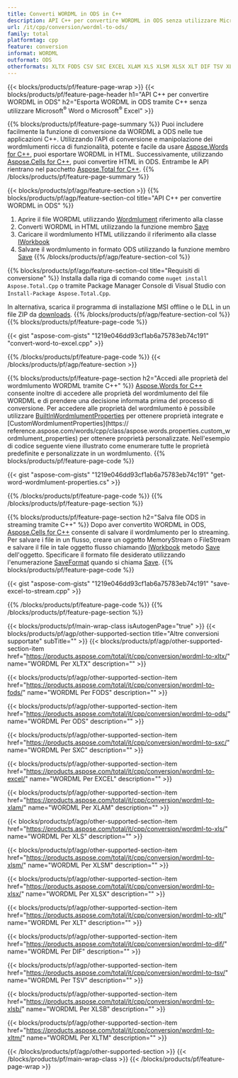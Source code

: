 ```yaml
---
title: Converti WORDML in ODS in C++
description: API C++ per convertire WORDML in ODS senza utilizzare Microsoft Word o Microsoft Excel
url: /it/cpp/conversion/wordml-to-ods/
family: total
platformtag: cpp
feature: conversion
informat: WORDML
outformat: ODS
otherformats: XLTX FODS CSV SXC EXCEL XLAM XLS XLSM XLSX XLT DIF TSV XLSB XLTM
---
```

{{< blocks/products/pf/feature-page-wrap >}}
{{< blocks/products/pf/feature-page-header h1="API C++ per convertire WORDML in ODS" h2="Esporta WORDML in ODS tramite C++ senza utilizzare Microsoft<sup>&reg;</sup> Word o Microsoft<sup>&reg;</sup> Excel" >}}

{{% blocks/products/pf/feature-page-summary %}}
Puoi includere facilmente la funzione di conversione da WORDML a ODS nelle tue applicazioni C++. Utilizzando l'API di conversione e manipolazione dei wordmlumenti ricca di funzionalità, potente e facile da usare [Aspose.Words for C++](https://products.aspose.com/words/cpp/), puoi esportare WORDML in HTML. Successivamente, utilizzando [Aspose.Cells for C++](https://products.aspose.com/cells/cpp/), puoi convertire HTML in ODS. Entrambe le API rientrano nel pacchetto [Aspose.Total for C++](https://products.aspose.com/total/cpp/). 
{{% /blocks/products/pf/feature-page-summary  %}}

{{< blocks/products/pf/agp/feature-section >}}
{{% blocks/products/pf/agp/feature-section-col title="API C++ per convertire WORDML in ODS" %}}
1. Aprire il file WORDML utilizzando [Wordmlument](https://reference.aspose.com/words/cpp/class/aspose.words.wordmlument) riferimento alla classe
2. Converti WORDML in HTML utilizzando la funzione membro [Save](https://reference.aspose.com/words/cpp/class/aspose.words.wordmlument#save_string_saveformat)
3. Caricare il wordmlumento HTML utilizzando il riferimento alla classe [IWorkbook](https://reference.aspose.com/cells/cpp/class/aspose.cells.i_workbook)
4. Salvare il wordmlumento in formato ODS utilizzando la funzione membro [Save](https://reference.aspose.com/cells/cpp/class/aspose.cells.i_workbook#a5dc7de23f7ceba76a05dc1d49f51502e)
{{% /blocks/products/pf/agp/feature-section-col %}}

{{% blocks/products/pf/agp/feature-section-col title="Requisiti di conversione" %}}
Installa dalla riga di comando come ```nuget install Aspose.Total.Cpp``` o tramite Package Manager Console di Visual Studio con ```Install-Package Aspose.Total.Cpp```.

In alternativa, scarica il programma di installazione MSI offline o le DLL in un file ZIP da [downloads](https://downloads.aspose.com/total/cpp).
{{% /blocks/products/pf/agp/feature-section-col %}}
{{% blocks/products/pf/feature-page-code %}}

{{< gist "aspose-com-gists" "1219e046dd93cf1ab6a75783eb74c191" "convert-word-to-excel.cpp" >}}


{{% /blocks/products/pf/feature-page-code %}}
{{< /blocks/products/pf/agp/feature-section >}}

{{% blocks/products/pf/feature-page-section  h2="Accedi alle proprietà del wordmlumento WORDML tramite C++" %}}
[Aspose.Words for C++](https://products.aspose.com/words/cpp/) consente inoltre di accedere alle proprietà del wordmlumento del file WORDML e di prendere una decisione informata prima del processo di conversione. Per accedere alle proprietà del wordmlumento è possibile utilizzare [BuiltInWordmlumentProperties](https://reference.aspose.com/words/cpp/class/aspose.words.properties.built_in_wordmlument_properties) per ottenere proprietà integrate e [CustomWordmlumentProperties](https:// reference.aspose.com/words/cpp/class/aspose.words.properties.custom_wordmlument_properties) per ottenere proprietà personalizzate. Nell'esempio di codice seguente viene illustrato come enumerare tutte le proprietà predefinite e personalizzate in un wordmlumento.
{{% blocks/products/pf/feature-page-code %}}

{{< gist "aspose-com-gists" "1219e046dd93cf1ab6a75783eb74c191" "get-word-wordmlument-properties.cs" >}}
{{% /blocks/products/pf/feature-page-code  %}}
{{% /blocks/products/pf/feature-page-section %}}

{{% blocks/products/pf/feature-page-section  h2="Salva file ODS in streaming tramite C++" %}}
Dopo aver convertito WORDML in ODS, [Aspose.Cells for C++](https://products.aspose.com/cells/cpp/) consente di salvare il wordmlumento per lo streaming. Per salvare i file in un flusso, creare un oggetto MemoryStream o FileStream e salvare il file in tale oggetto flusso chiamando [IWorkbook](https://reference.aspose.com/cells/cpp/class/aspose.cells.i_workbook) metodo [Save](https://reference.aspose.com/cells/cpp/class/aspose.cells.i_workbook#a77072cfb929787df9ad1f38b02f58349) dell'oggetto. Specificare il formato file desiderato utilizzando l'enumerazione [SaveFormat](https://reference.aspose.com/cells/cpp/namespace/aspose.cells#a11cae527e4e68f1adcac8f47ea64481a) quando si chiama [Save](https://reference.aspose.com/cells/cpp/class/aspose.cells.i_workbook#a77072cfb929787df9ad1f38b02f58349).
{{% blocks/products/pf/feature-page-code %}}

{{< gist "aspose-com-gists" "1219e046dd93cf1ab6a75783eb74c191" "save-excel-to-stream.cpp" >}}
{{% /blocks/products/pf/feature-page-code  %}}
{{% /blocks/products/pf/feature-page-section %}}

{{< blocks/products/pf/main-wrap-class isAutogenPage="true" >}}
{{< blocks/products/pf/agp/other-supported-section title="Altre conversioni supportate" subTitle="" >}}
{{< blocks/products/pf/agp/other-supported-section-item href="https://products.aspose.com/total/it/cpp/conversion/wordml-to-xltx/" name="WORDML Per XLTX" description="" >}}

{{< blocks/products/pf/agp/other-supported-section-item href="https://products.aspose.com/total/it/cpp/conversion/wordml-to-fods/" name="WORDML Per FODS" description="" >}}

{{< blocks/products/pf/agp/other-supported-section-item href="https://products.aspose.com/total/it/cpp/conversion/wordml-to-ods/" name="WORDML Per ODS" description="" >}}

{{< blocks/products/pf/agp/other-supported-section-item href="https://products.aspose.com/total/it/cpp/conversion/wordml-to-sxc/" name="WORDML Per SXC" description="" >}}

{{< blocks/products/pf/agp/other-supported-section-item href="https://products.aspose.com/total/it/cpp/conversion/wordml-to-excel/" name="WORDML Per EXCEL" description="" >}}

{{< blocks/products/pf/agp/other-supported-section-item href="https://products.aspose.com/total/it/cpp/conversion/wordml-to-xlam/" name="WORDML Per XLAM" description="" >}}

{{< blocks/products/pf/agp/other-supported-section-item href="https://products.aspose.com/total/it/cpp/conversion/wordml-to-xls/" name="WORDML Per XLS" description="" >}}

{{< blocks/products/pf/agp/other-supported-section-item href="https://products.aspose.com/total/it/cpp/conversion/wordml-to-xlsm/" name="WORDML Per XLSM" description="" >}}

{{< blocks/products/pf/agp/other-supported-section-item href="https://products.aspose.com/total/it/cpp/conversion/wordml-to-xlsx/" name="WORDML Per XLSX" description="" >}}

{{< blocks/products/pf/agp/other-supported-section-item href="https://products.aspose.com/total/it/cpp/conversion/wordml-to-xlt/" name="WORDML Per XLT" description="" >}}

{{< blocks/products/pf/agp/other-supported-section-item href="https://products.aspose.com/total/it/cpp/conversion/wordml-to-dif/" name="WORDML Per DIF" description="" >}}

{{< blocks/products/pf/agp/other-supported-section-item href="https://products.aspose.com/total/it/cpp/conversion/wordml-to-tsv/" name="WORDML Per TSV" description="" >}}

{{< blocks/products/pf/agp/other-supported-section-item href="https://products.aspose.com/total/it/cpp/conversion/wordml-to-xlsb/" name="WORDML Per XLSB" description="" >}}

{{< blocks/products/pf/agp/other-supported-section-item href="https://products.aspose.com/total/it/cpp/conversion/wordml-to-xltm/" name="WORDML Per XLTM" description="" >}}


{{< /blocks/products/pf/agp/other-supported-section >}}
{{< /blocks/products/pf/main-wrap-class >}}
{{< /blocks/products/pf/feature-page-wrap >}}
